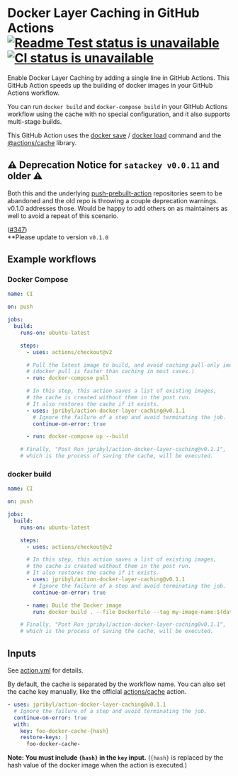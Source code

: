# Docker Layer Caching in GitHub Actions [![Readme Test status is unavailable](https://github.com/jpribyl/action-docker-layer-caching/workflows/Readme%20Test/badge.svg)](https://github.com/jpribyl/action-docker-layer-caching/actions?query=workflow%3A%22Readme+Test%22) [![CI status is unavailable](https://github.com/jpribyl/action-docker-layer-caching/workflows/CI/badge.svg)](https://github.com/jpribyl/action-docker-layer-caching/actions?query=workflow%3ACI)

Enable Docker Layer Caching by adding a single line in GitHub Actions.
This GitHub Action speeds up the building of docker images in your GitHub Actions workflow.

You can run `docker build` and `docker-compose build` in your GitHub Actions workflow using the cache with no special configuration, and it also supports multi-stage builds.

This GitHub Action uses the [docker save](https://docs.docker.com/engine/reference/commandline/save/) / [docker load](https://docs.docker.com/engine/reference/commandline/load/) command and the [@actions/cache](https://www.npmjs.com/package/@actions/cache) library.

## ⚠️ **Deprecation Notice for `satackey v0.0.11` and older** ⚠️

Both this and the underlying [push-prebuilt-action](https://github.com/jpribyl/push-prebuilt-action) repositories seem to be
abandoned and the old repo is throwing a couple deprecation warnings. v0.1.0
addresses those. Would be happy to add others on as maintainers as well to
avoid a repeat of this scenario.

([#347](https://github.com/satackey/action-docker-layer-caching/issues/347))  
\*\*Please update to version `v0.1.0`

## Example workflows

### Docker Compose

```yaml
name: CI

on: push

jobs:
  build:
    runs-on: ubuntu-latest

    steps:
      - uses: actions/checkout@v2

      # Pull the latest image to build, and avoid caching pull-only images.
      # (docker pull is faster than caching in most cases.)
      - run: docker-compose pull

      # In this step, this action saves a list of existing images,
      # the cache is created without them in the post run.
      # It also restores the cache if it exists.
      - uses: jpribyl/action-docker-layer-caching@v0.1.1
        # Ignore the failure of a step and avoid terminating the job.
        continue-on-error: true

      - run: docker-compose up --build

    # Finally, "Post Run jpribyl/action-docker-layer-caching@v0.1.1",
    # which is the process of saving the cache, will be executed.
```

### docker build

```yaml
name: CI

on: push

jobs:
  build:
    runs-on: ubuntu-latest

    steps:
      - uses: actions/checkout@v2

      # In this step, this action saves a list of existing images,
      # the cache is created without them in the post run.
      # It also restores the cache if it exists.
      - uses: jpribyl/action-docker-layer-caching@v0.1.1
        # Ignore the failure of a step and avoid terminating the job.
        continue-on-error: true

      - name: Build the Docker image
        run: docker build . --file Dockerfile --tag my-image-name:$(date +%s)

    # Finally, "Post Run jpribyl/action-docker-layer-caching@v0.1.1",
    # which is the process of saving the cache, will be executed.
```

## Inputs

See [action.yml](./action.yml) for details.

By default, the cache is separated by the workflow name.
You can also set the cache key manually, like the official [actions/cache](https://github.com/actions/cache#usage) action.

```yaml
- uses: jpribyl/action-docker-layer-caching@v0.1.1
  # Ignore the failure of a step and avoid terminating the job.
  continue-on-error: true
  with:
    key: foo-docker-cache-{hash}
    restore-keys: |
      foo-docker-cache-
```

**Note: You must include `{hash}` in the `key` input.** (`{hash}` is replaced by the hash value of the docker image when the action is executed.)
